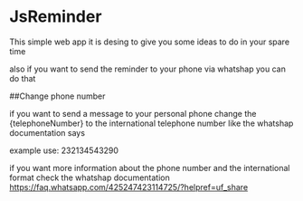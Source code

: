 # JsReminder

This simple web app it is desing to give you 
some ideas to do in your spare time

also if you want to send the reminder to your phone via whatshap you can do that

##Change phone number


if you want to send a message to your personal phone change the {telephoneNumber}
to the international telephone number like the whatshap documentation says

example
use: 232134543290

if you want more information about the phone number and the international format check the 
whatshap documentation
https://faq.whatsapp.com/425247423114725/?helpref=uf_share
